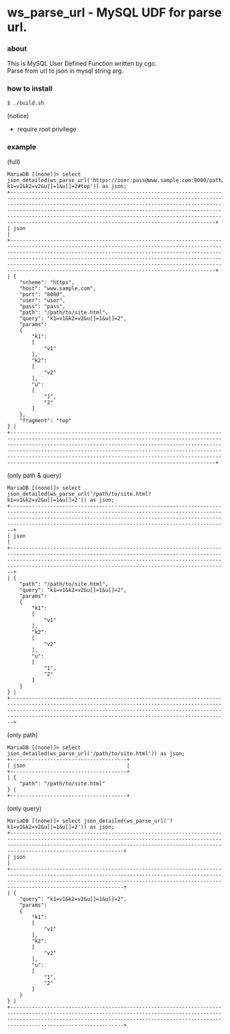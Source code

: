 # ws_parse_url - MySQL UDF for parse url.

### about

This is MySQL User Defined Function written by cgo.  
Parse from url to json in mysql string arg.  

### how to install

    $ ./build.sh

(notice)  

* require root privilege

### example

(full)  

    MariaDB [(none)]> select json_detailed(ws_parse_url('https://user:pass@www.sample.com:8080/path/to/site.html?k1=v1&k2=v2&u[]=1&u[]=2#top')) as json;
    +---------------------------------------------------------------------------------------------------------------------------------------------------------------------------------------------------------------------------------------------------------------------------------------------------------------------------------------------------------------------------------------------------------------------------------+
    | json                                                                                                                                                                                                                                                                                                                                                                                                                            |
    +---------------------------------------------------------------------------------------------------------------------------------------------------------------------------------------------------------------------------------------------------------------------------------------------------------------------------------------------------------------------------------------------------------------------------------+
    | {
        "scheme": "https",
        "host": "www.sample.com",
        "port": "8080",
        "user": "user",
        "pass": "pass",
        "path": "/path/to/site.html",
        "query": "k1=v1&k2=v2&u[]=1&u[]=2",
        "params": 
        {
            "k1": 
            [
                "v1"
            ],
            "k2": 
            [
                "v2"
            ],
            "u": 
            [
                "1",
                "2"
            ]
        },
        "fragment": "top"
    } |
    +---------------------------------------------------------------------------------------------------------------------------------------------------------------------------------------------------------------------------------------------------------------------------------------------------------------------------------------------------------------------------------------------------------------------------------+

(only path & query)  

    MariaDB [(none)]> select json_detailed(ws_parse_url('/path/to/site.html?k1=v1&k2=v2&u[]=1&u[]=2')) as json;
    +-----------------------------------------------------------------------------------------------------------------------------------------------------------------------------------------------------------------------------------------------------------------------------------------+
    | json                                                                                                                                                                                                                                                                                    |
    +-----------------------------------------------------------------------------------------------------------------------------------------------------------------------------------------------------------------------------------------------------------------------------------------+
    | {
        "path": "/path/to/site.html",
        "query": "k1=v1&k2=v2&u[]=1&u[]=2",
        "params": 
        {
            "k1": 
            [
                "v1"
            ],
            "k2": 
            [
                "v2"
            ],
            "u": 
            [
                "1",
                "2"
            ]
        }
    } |
    +-----------------------------------------------------------------------------------------------------------------------------------------------------------------------------------------------------------------------------------------------------------------------------------------+

(only path)  

    MariaDB [(none)]> select json_detailed(ws_parse_url('/path/to/site.html')) as json;
    +--------------------------------------+
    | json                                 |
    +--------------------------------------+
    | {
        "path": "/path/to/site.html"
    } |
    +--------------------------------------+

(only query)  

    MariaDB [(none)]> select json_detailed(ws_parse_url('?k1=v1&k2=v2&u[]=1&u[]=2')) as json;
    +-------------------------------------------------------------------------------------------------------------------------------------------------------------------------------------------------------------------------------------------------------+
    | json                                                                                                                                                                                                                                                  |
    +-------------------------------------------------------------------------------------------------------------------------------------------------------------------------------------------------------------------------------------------------------+
    | {
        "query": "k1=v1&k2=v2&u[]=1&u[]=2",
        "params": 
        {
            "k1": 
            [
                "v1"
            ],
            "k2": 
            [
                "v2"
            ],
            "u": 
            [
                "1",
                "2"
            ]
        }
    } |
    +-------------------------------------------------------------------------------------------------------------------------------------------------------------------------------------------------------------------------------------------------------+

